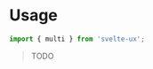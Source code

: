 <script lang="ts">
	import { subDays, subMonths } from 'date-fns';

	import Preview from '$lib/components/Preview.svelte';

	import multi from '$lib/actions/multi';
</script>

<h1>Usage</h1>

```js
import { multi } from 'svelte-ux';
```

> TODO
